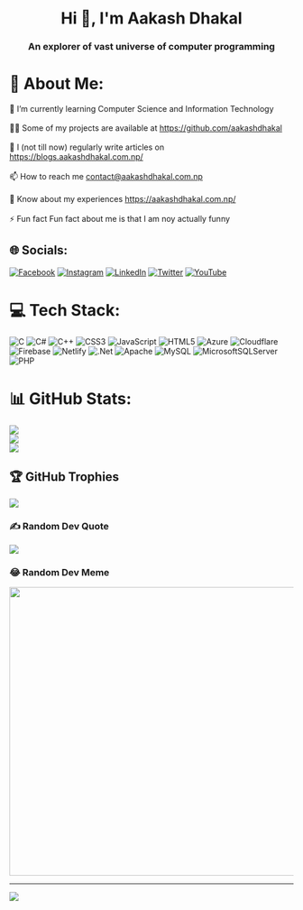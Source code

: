 <h1 align="center">Hi 👋, I'm Aakash Dhakal</h1>
<h3 align="center">An explorer of vast universe of computer programming</h3>

# 💫 About Me:
🌱 I’m currently learning Computer Science and Information Technology<br><br>👨‍💻 Some of my projects are available at https://github.com/aakashdhakal<br><br>📝 I (not till now) regularly write articles on https://blogs.aakashdhakal.com.np/<br><br>📫 How to reach me contact@aakashdhakal.com.np<br><br>📄 Know about my experiences https://aakashdhakal.com.np/<br><br>⚡ Fun fact Fun fact about me is that I am noy actually funny


## 🌐 Socials:
[![Facebook](https://img.shields.io/badge/Facebook-%231877F2.svg?logo=Facebook&logoColor=white)](https://facebook.com/dhakallakash) [![Instagram](https://img.shields.io/badge/Instagram-%23E4405F.svg?logo=Instagram&logoColor=white)](https://instagram.com/aakash_dhakal12) [![LinkedIn](https://img.shields.io/badge/LinkedIn-%230077B5.svg?logo=linkedin&logoColor=white)](https://linkedin.com/in/aakash-dhakal12) [![Twitter](https://img.shields.io/badge/Twitter-%231DA1F2.svg?logo=Twitter&logoColor=white)](https://twitter.com/aakash_dhakal12) [![YouTube](https://img.shields.io/badge/YouTube-%23FF0000.svg?logo=YouTube&logoColor=white)](https://youtube.com/@aakashdhakal) 

# 💻 Tech Stack:
![C](https://img.shields.io/badge/c-%2300599C.svg?style=for-the-badge&logo=c&logoColor=white) ![C#](https://img.shields.io/badge/c%23-%23239120.svg?style=for-the-badge&logo=c-sharp&logoColor=white) ![C++](https://img.shields.io/badge/c++-%2300599C.svg?style=for-the-badge&logo=c%2B%2B&logoColor=white) ![CSS3](https://img.shields.io/badge/css3-%231572B6.svg?style=for-the-badge&logo=css3&logoColor=white) ![JavaScript](https://img.shields.io/badge/javascript-%23323330.svg?style=for-the-badge&logo=javascript&logoColor=%23F7DF1E) ![HTML5](https://img.shields.io/badge/html5-%23E34F26.svg?style=for-the-badge&logo=html5&logoColor=white) ![Azure](https://img.shields.io/badge/azure-%230072C6.svg?style=for-the-badge&logo=azure-devops&logoColor=white) ![Cloudflare](https://img.shields.io/badge/Cloudflare-F38020?style=for-the-badge&logo=Cloudflare&logoColor=white) ![Firebase](https://img.shields.io/badge/firebase-%23039BE5.svg?style=for-the-badge&logo=firebase) ![Netlify](https://img.shields.io/badge/netlify-%23000000.svg?style=for-the-badge&logo=netlify&logoColor=#00C7B7) ![.Net](https://img.shields.io/badge/.NET-5C2D91?style=for-the-badge&logo=.net&logoColor=white) ![Apache](https://img.shields.io/badge/apache-%23D42029.svg?style=for-the-badge&logo=apache&logoColor=white) ![MySQL](https://img.shields.io/badge/mysql-%2300f.svg?style=for-the-badge&logo=mysql&logoColor=white) ![MicrosoftSQLServer](https://img.shields.io/badge/Microsoft%20SQL%20Sever-CC2927?style=for-the-badge&logo=microsoft%20sql%20server&logoColor=white)![PHP](https://img.shields.io/badge/PHP-CC2927?style=for-the-badge&logo=microsoft%20sql%20server&logoColor=white)
# 📊 GitHub Stats:
![](https://github-readme-stats.vercel.app/api?username=aakashdhakal&theme=tokyonight&hide_border=false&include_all_commits=true&count_private=false)<br/>
![](https://github-readme-streak-stats.herokuapp.com/?user=aakashdhakal&theme=tokyonight&hide_border=false)<br/>
![](https://github-readme-stats.vercel.app/api/top-langs/?username=aakashdhakal&theme=tokyonight&hide_border=false&include_all_commits=true&count_private=false&layout=compact)

## 🏆 GitHub Trophies
![](https://github-profile-trophy.vercel.app/?username=aakashdhakal&theme=radical&no-frame=false&no-bg=true&margin-w=4)

### ✍️ Random Dev Quote
![](https://quotes-github-readme.vercel.app/api?type=horizontal&theme=radical)


### 😂 Random Dev Meme
<img src=" https://dynamic-badges.maxalpha.repl.co/meme" width="512px"/>

---
[![](https://visitcount.itsvg.in/api?id=aakashdhakal&icon=5&color=0)](https://visitcount.itsvg.in)
